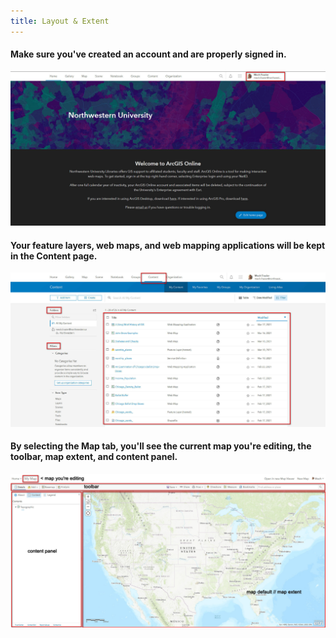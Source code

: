 ```yaml
---
title: Layout & Extent
---
```


#### Make sure you've created an account and are properly signed in. 
<html><img src="https://raw.githubusercontent.com/nulib-ds/arcgis_online/gh-pages/img/homepage.jpg" alt txt="homepage"></html>

<br>

#### Your feature layers, web maps, and web mapping applications will be kept in the Content page.
<html><img src="https://raw.githubusercontent.com/nulib-ds/arcgis_online/gh-pages/img/content_page.jpg" alt txt="content page"></html>

<br>

#### By selecting the Map tab, you'll see the current map you're editing, the toolbar, map extent, and content panel. 
<html><img src="https://raw.githubusercontent.com/nulib-ds/arcgis_online/gh-pages/img/map.jpg" alt txt="map tab"></html>
